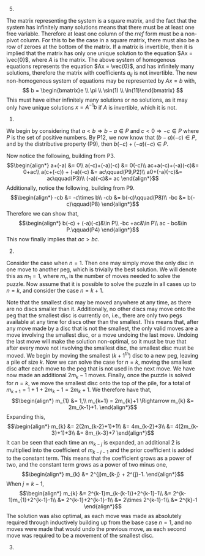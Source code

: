 5. 
The matrix representing the system is a square matrix, and the fact that the system has infinitely many solutions means that there must be at least one free variable. Therefore at least one column of the $rref$ form must be a non-pivot column. For this to be the case in a square matrix, there must also be a row of zeroes at the bottom of the matrix.
If a matrix is invertible, then it is implied that the matrix has only one unique solution to the equation $Ax = \vec{0}$, where $A$ is the matrix. The above system of homogenous equations represents the equation $Ax = \vec{0}$, and has infinitely many solutions, therefore the matrix with coefficients $a_{ij}$ is not invertible.
The new non-homogenous system of equations may be represented by $Ax = b$ with,
$$
b = \begin{bmatrix}e \\ \pi \\ \sin(1) \\ \ln(11)\end{bmatrix}
$$
This must have either infinitely many solutions or no solutions, as it may only have unique solutions $x = A^{-1}b$ if $A$ is invertible, which it is not.

1. 
We begin by considering that $a<b\Rightarrow b-a\in P$ and $c<0\Rightarrow -c\in P$ where $P$ is the set of positive numbers. By P12, we now know that $(b-a)(-c)\in P$, and by the distributive property (P9), then $b(-c) + (-a)(-c)\in P$.

Now notice the following, building from P3.
$$\begin{align*}
a+(-a) &= 0\\
a(-c)+(-a)(-c) &= 0(-c)\\
ac+a(-c)+(-a)(-c)&= 0+ac\\
a(c+(-c)) + (-a)(-c) &= ac\qquad(P9,P2)\\
a0+(-a)(-c)&= ac\qquad(P3)\\
(-a)(-c)&= ac
\end{align*}$$
Additionally, notice the following, building from P9.
$$\begin{align*}
-cb &= -c\times b\\
-cb &= b(-c)\qquad(P8)\\
-bc &= b(-c)\qquad(P8)
\end{align*}$$
Therefore we can show that,
$$\begin{align*}
b(-c) + (-a)(-c)&\in P\\
-bc +ac&\in P\\
ac - bc&\in P.\qquad(P4)
\end{align*}$$
This now finally implies that $ac>bc$.


2. 
Consider the case when $n=1$. Then one may simply move the only disc in one move to another peg, which is trivially the best solution. We will denote this as $m_{1} = 1$, where $m_{n}$ is the number of moves needed to solve the puzzle.
Now assume that it is possible to solve the puzzle in all cases up to $n=k$, and consider the case $n=k+1$.

Note that the smallest disc may be moved anywhere at any time, as there are no discs smaller than it. Additionally, no other discs may move onto the peg that the smallest disc is currently on, i.e., there are only two pegs available at any time for discs other than the smallest. This means that, after any move made by a disc that is not the smallest, the only valid moves are a move involving the smallest disc, or a move undoing the last move. Undoing the last move will make the solution non-optimal, so it must be true that after every move not involving the smallest disc, the smallest disc must be moved.
We begin by moving the smallest ($k+1^{th}$) disc to a new peg, leaving a pile of size $k$. Now we can solve the case for $n=k$, moving the smallest disc after each move to the peg that is not used in the next move. We have now made an additional $2m_{k}-1$ moves. Finally, once the puzzle is solved for $n=k$, we move the smallest disc onto the top of the pile, for a total of $m_{k+1} = 1+1+2m_{k}-1 = 2m_{k}+1$.
We therefore have that,
$$\begin{align*}
m_{1} &= 1,\\
m_{k+1} = 2m_{k}+1 \Rightarrow m_{k} &= 2m_{k-1}+1.
\end{align*}$$
Expanding this,
$$\begin{align*}
m_{k} &= 2(2m_{k-2}+1)+1\\
&= 4m_{k-2}+3\\
&= 4(2m_{k-3}+1)+3\\
&= 8m_{k-3}+7
\end{align*}$$
It can be seen that each time an $m_{k-j}$ is expanded, an additional $2$ is multiplied into the coefficient of $m_{k-j-1}$ and the prior coefficient is added to the constant term. This means that the coefficient grows as a power of two, and the constant term grows as a power of two minus one,
$$\begin{align*}
m_{k} &= 2^{j}m_{k-j} + 2^{j}-1.
\end{align*}$$
When $j=k-1$,
$$\begin{align*}
m_{k} &= 2^{k-1}m_{k-(k-1)}+2^{k-1}-1\\
&= 2^{k-1}m_{1}+2^{k-1}-1\\
&= 2^{k-1}+2^{k-1}-1\\
&= 2\times 2^{k-1}-1\\
&= 2^{k}-1
\end{align*}$$
The solution was also optimal, as each move was made as absolutely required through inductively building up from the base case $n=1$, and no moves were made that would undo the previous move, as each second move was required to be a movement of the smallest disc.

3. 
